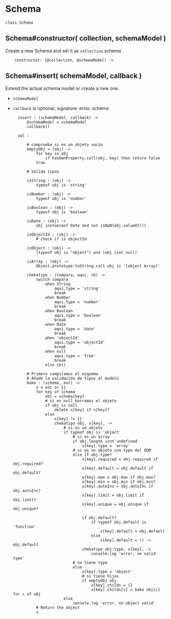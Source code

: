 
Schema
======

	class Schema

Schema#constructor( collection, schemaModel )
-------------------------------------
Create a new Schema and set it as `collection`.schema

		constructor: (@collection, @schemaModel) ->


Schema#insert( schemaModel, callback )
------------------------
Extend the actual schema model or create a new one.
* `schemaModel`
* `callback` is optional, signature: error, schema

		insert : (schemaModel, callback) ->
			@schemaModel = schemaModel
			callback()

		val :

			# comprueba si es un objeto vacío
			emptyObj = (obj) ->
				for key in obj
					if hasOwnProperty.call(obj, key) then return false
				true 

			# Valida tipos
			
			isString : (obj) ->
				typeof obj is 'string'
			
			isNumber : (obj) ->
				typeof obj is 'number'
			
			isBoolean : (obj) ->
				typeof obj is 'boolean'
			
			isDate : (obj) ->
				obj instanceof Date and not isNaN(obj.valueOf())
			
			isObjectId : (obj) ->
				# check if is objectId
			
			isObject : (obj) ->
				(typeof obj is "object") and (obj isnt null)
			
			isArray : (obj) ->
				Object.prototype.toString.call obj is '[object Array]'

			chekatipo : (compara, aqui, cb) ->
				switch compara
					when String
						aqui.type = 'string'
						break
					when Number
						aqui.type = 'number'
						break
					when Boolean
						aqui.type = 'boolean'
						break
					when Date
						aqui.type = 'date'
						break
					when 'objectId'
						aqui.type = 'objectId'
						break
					when null
						aqui.type = 'free'
						break
					else cb()

			# Primero compilamos el esquema
			# Añade la validación de tipos al modelo
			bake : (schema, ext) ->
				x = ext or {}
				for key of schema
					obj = schema[key]
					# si es null borramos el objeto
					if obj is null
						delete x[key] if x[key]?
					else
						x[key] ?= {}
						chekatipo obj, x[key], ->
							# si es un objeto
							if typeof obj is 'object'
								# si es un array
								if obj.length isnt undefined
									x[key].type = 'array'
								# si es un objeto con type del ODM
								else if obj.type?
									x[key].required = obj.required if obj.required?
									x[key].default = obj.default if obj.default?
									x[key].max = obj.max if obj.max?
									x[key].min = obj.min if obj.min?
									x[key].autoInc = obj.autoInc if obj.autoInc?
									x[key].limit = obj.limit if obj.limit?
									x[key].unique = obj.unique if obj.unique?

									if obj.default?
										if typeof obj.default is 'function'
											x[key].default = obj.default
										else
											x[key].default = () -> obj.default
									chekatipo obj.type, x[key], ->
										console.log 'error, no valid type'
								# no tiene type
								else
									x[key].type = 'object'
									# si tiene hijos
									if emptyObj obj
										x[key].childs = {}
										x[key].childs[c] = bake obj[c] for c of obj
							else
								console.log 'error, no object valid'
				# Return the object
				x
